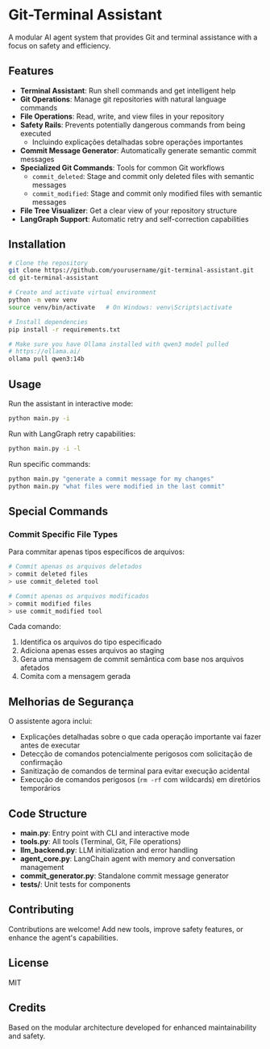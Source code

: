 # Git-Terminal Assistant

A modular AI agent system that provides Git and terminal assistance with a focus on safety and efficiency.

## Features

- **Terminal Assistant**: Run shell commands and get intelligent help
- **Git Operations**: Manage git repositories with natural language commands
- **File Operations**: Read, write, and view files in your repository
- **Safety Rails**: Prevents potentially dangerous commands from being executed
  - Incluindo explicações detalhadas sobre operações importantes
- **Commit Message Generator**: Automatically generate semantic commit messages
- **Specialized Git Commands**: Tools for common Git workflows
  - `commit_deleted`: Stage and commit only deleted files with semantic messages
  - `commit_modified`: Stage and commit only modified files with semantic messages
- **File Tree Visualizer**: Get a clear view of your repository structure
- **LangGraph Support**: Automatic retry and self-correction capabilities

## Installation

```bash
# Clone the repository
git clone https://github.com/yourusername/git-terminal-assistant.git
cd git-terminal-assistant

# Create and activate virtual environment
python -m venv venv
source venv/bin/activate   # On Windows: venv\Scripts\activate

# Install dependencies
pip install -r requirements.txt

# Make sure you have Ollama installed with qwen3 model pulled
# https://ollama.ai/
ollama pull qwen3:14b
```

## Usage

Run the assistant in interactive mode:

```bash
python main.py -i
```

Run with LangGraph retry capabilities:

```bash
python main.py -i -l
```

Run specific commands:

```bash
python main.py "generate a commit message for my changes"
python main.py "what files were modified in the last commit"
```

## Special Commands

### Commit Specific File Types

Para commitar apenas tipos específicos de arquivos:

```bash
# Commit apenas os arquivos deletados
> commit deleted files
> use commit_deleted tool

# Commit apenas os arquivos modificados
> commit modified files
> use commit_modified tool
```

Cada comando:
1. Identifica os arquivos do tipo especificado
2. Adiciona apenas esses arquivos ao staging
3. Gera uma mensagem de commit semântica com base nos arquivos afetados
4. Comita com a mensagem gerada

## Melhorias de Segurança

O assistente agora inclui:

- Explicações detalhadas sobre o que cada operação importante vai fazer antes de executar
- Detecção de comandos potencialmente perigosos com solicitação de confirmação
- Sanitização de comandos de terminal para evitar execução acidental
- Execução de comandos perigosos (`rm -rf` com wildcards) em diretórios temporários

## Code Structure

- **main.py**: Entry point with CLI and interactive mode
- **tools.py**: All tools (Terminal, Git, File operations)
- **llm_backend.py**: LLM initialization and error handling  
- **agent_core.py**: LangChain agent with memory and conversation management
- **commit_generator.py**: Standalone commit message generator
- **tests/**: Unit tests for components

## Contributing

Contributions are welcome! Add new tools, improve safety features, or enhance the agent's capabilities.

## License

MIT

## Credits

Based on the modular architecture developed for enhanced maintainability and safety. 